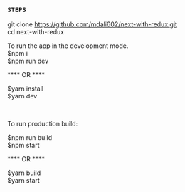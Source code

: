 ### `STEPS`

git clone https://github.com/mdali602/next-with-redux.git <br />
cd next-with-redux <br />

To run the app in the development mode.<br>
$npm i <br />
$npm run dev <br />

****  OR  ****

$yarn install <br />
$yarn dev <br />

<br />

To run production build: <br />

$npm run build <br />
$npm start <br />

****  OR  ****

$yarn build <br />
$yarn start <br />

